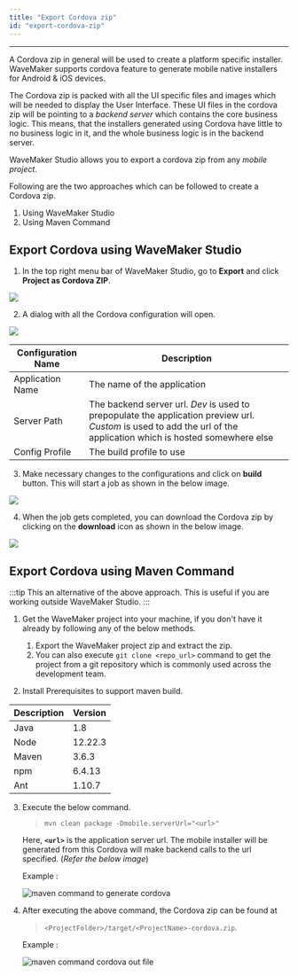 ```yaml
---
title: "Export Cordova zip"
id: "export-cordova-zip"
---
```

---

A Cordova zip in general will be used to create a platform specific installer.
WaveMaker supports cordova feature to generate mobile native installers for Android & iOS devices.

The Cordova zip is packed with all the UI specific files and images which will be needed to display the User Interface.
These UI files in the cordova zip will be pointing to a *backend server* which contains the core business logic.
This means, that the installers generated using Cordova have little to no business logic in it, and the whole business logic is in the backend server.

WaveMaker Studio allows you to export a cordova zip from any *mobile project*.

Following are the two approaches which can be followed to create a Cordova zip.

1. Using WaveMaker Studio
2. Using Maven Command

## Export Cordova using WaveMaker Studio

1. In the top right menu bar of WaveMaker Studio, go to **Export** and click **Project as Cordova ZIP**.

[![](/learn/assets/Cordova_Zip.png)](/learn/assets/Cordova_Zip.png)

2. A dialog with all the Cordova configuration will open.

[![](/learn/assets/Build_Cordova_Zip.png)](/learn/assets/Build_Cordova_Zip.png) 

| Configuration Name | Description |
|---|---|
|Application Name | The name of the application |
|Server Path | The backend server url. *Dev* is used to prepopulate the application preview url. *Custom* is used to add the url of the application which is hosted somewhere else |
|Config Profile | The build profile to use |
    
3. Make necessary changes to the configurations and click on **build** button. This will start a job as shown in the below image.

[![](/learn/assets/cordova_jobs_processing.png)](/learn/assets/cordova_jobs_processing.png)


4. When the job gets completed, you can download the Cordova zip by clicking on the **download** icon as shown in the below image.

[![](/learn/assets/cordova_jobs_completed.png)](/learn/assets/cordova_jobs_completed.png)


## Export Cordova using Maven Command

:::tip
This an alternative of the above approach. This is useful if you are working outside WaveMaker Studio.
:::

1. Get the WaveMaker project into your machine, if you don't have it already by following any of the below methods.

    1. Export the WaveMaker project zip and extract the zip.
    2. You can also execute `git clone <repo_url>` command to get the project from a git repository which is commonly used across the development team.

2. Install Prerequisites to support maven build.

|Description|Version|
|---|---|
|Java |1.8|
|Node|12.22.3||
|Maven| 3.6.3|
|npm|6.4.13|
|Ant|1.10.7|

3. Execute the below command.

    >`mvn clean package -Dmobile.serverUrl="<url>"`

    Here, **`<url>`** is the application server url. The mobile installer will be generated from this Cordova will make backend calls to the url specified.
    (*Refer the below image*)
    
    Example : 
    
    ![maven command to generate cordova](/learn/assets/cordova_maven_command.png)

4. After executing the above command, the Cordova zip can be found at 

    > `<ProjectFolder>/target/<ProjectName>-cordova.zip`. 

    Example : 
    
    ![maven command cordova out file](/learn/assets/cordova_maven_output.png)